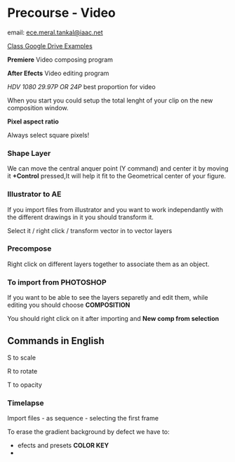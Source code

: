 # Precourse - Video
email: ece.meral.tankal@iaac.net

[Class Google Drive Examples](https://drive.google.com/drive/u/2/folders/0B9mK0dOv8IABVVhpNnhqWlhwQTQ)

**Premiere**
Video composing program

**After Efects**
Video editing program

*HDV 1080 29.97P OR 24P* best proportion for video

When you start you could setup the total lenght of your clip on the new  composition window.

**Pixel aspect ratio**

Always select square pixels!

### Shape Layer

We can move the central anquer point   (Y command)
and center it by moving it **+Control** pressed,It will help it fit to the Geometrical center of your figure.


### Illustrator to AE

If you import files from illustrator and you want to work independantly with the different drawings in it you should transform it.

Select it / right click / transform vector in to vector layers

### Precompose

Right click on different layers together to associate them as an object.

### To import from PHOTOSHOP

If you want to be able to see the layers separetly and edit them,
while editing you should choose **COMPOSITION**

You should right click on it after importing and **New comp from selection**


## Commands in English

S  to scale

R  to rotate

T  to opacity

### Timelapse

Import files - as sequence - selecting the first frame

To erase the gradient background by defect we have to:

- efects and presets  **COLOR KEY**
-
